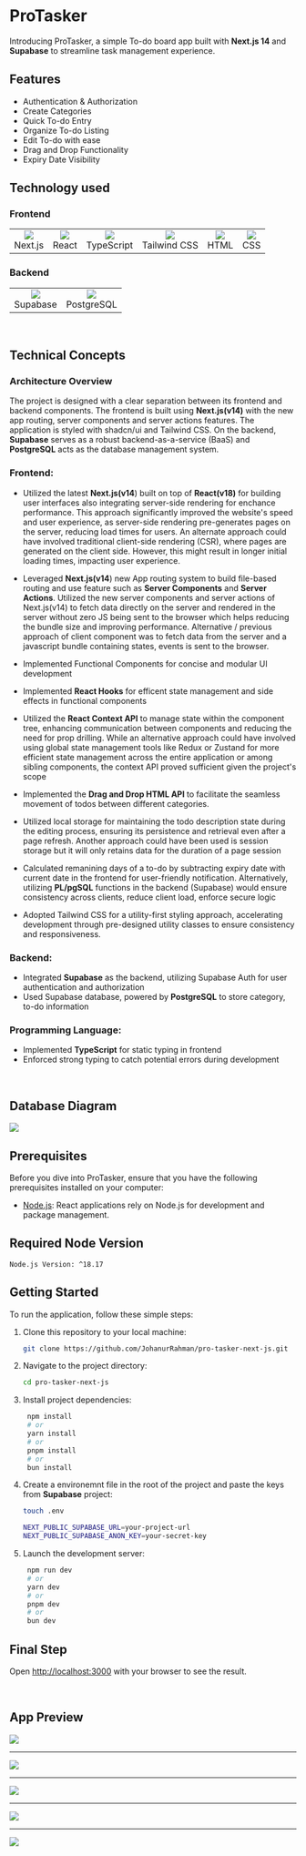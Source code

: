 # ProTasker

Introducing ProTasker, a simple To-do board app built with <strong>Next.js 14</strong> and <strong>Supabase</strong> to streamline task management experience.

## Features
- Authentication & Authorization
- Create Categories
- Quick To-do Entry
- Organize To-do Listing
- Edit To-do with ease
- Drag and Drop Functionality
- Expiry Date Visibility


## Technology used

### Frontend

<table>
  <tr>
    <td align="center">
      <img src="https://skillicons.dev/icons?i=next" />
      <br>Next.js
    </td>
    <td align="center">
      <img src="https://skillicons.dev/icons?i=react" />
      <br>React
    </td>
    <td align="center">
      <img src="https://skillicons.dev/icons?i=ts" />
      <br>TypeScript
    </td>
    <td align="center">
      <img src="https://skillicons.dev/icons?i=tailwind" />
      <br>Tailwind CSS
    </td>
    <td align="center">
      <img src="https://skillicons.dev/icons?i=html" />
      <br>HTML
    </td>
    <td align="center">
      <img src="https://skillicons.dev/icons?i=css" />
      <br>CSS
    </td>
  </tr>
</table>

### Backend 

<table>
  <tr>
    <td align="center">
      <img src="https://skillicons.dev/icons?i=supabase" />
      <br>Supabase
    </td>
    <td align="center">
      <img src="https://skillicons.dev/icons?i=postgres" />
      <br>PostgreSQL
    </td>
  </tr>
</table>

<br>

## Technical Concepts

### Architecture Overview
The project is designed with a clear separation between its frontend and backend components. The frontend is built using <strong>Next.js(v14)</strong> with the new app routing, server components and  server actions features. The application is styled with shadcn/ui and Tailwind CSS. On the backend, <strong>Supabase</strong> serves as a robust backend-as-a-service (BaaS) and <strong>PostgreSQL</strong> acts as the database management system.

### Frontend:
- Utilized the latest <strong>Next.js(v14</strong>) built on top of <strong>React(v18)</strong> for building user interfaces also integrating server-side rendering for enchance performance. This approach significantly improved the website's speed and user experience, as server-side rendering pre-generates pages on the server, reducing load times for users. An alternate approach could have involved traditional client-side rendering (CSR), where pages are generated on the client side. However, this might result in longer initial loading times, impacting user experience.
  
- Leveraged <strong>Next.js(v14</strong>) new App routing system to build file-based routing and use feature such as <strong>Server Components</strong> and <strong>Server Actions</strong>. Utilized the new server components and server actions of Next.js(v14) to fetch data directly on the server and rendered in the server without zero JS being sent to the browser which helps reducing the bundle size and improving performance. Alternative / previous approach of client component was to fetch data from the server and a javascript bundle containing states, events is sent to the browser.

- Implemented Functional Components for concise and modular UI development

- Implemented <strong>React Hooks</strong> for efficent state management and side effects in functional components

- Utilized the <strong>React Context API</strong> to manage state within the component tree, enhancing communication between components and reducing the need for prop drilling. While an alternative approach could have involved using global state management tools like Redux or Zustand for more efficient state management across the entire application or among sibling components, the context API proved sufficient given the project's scope

- Implemented the <strong>Drag and Drop HTML API</strong> to facilitate the seamless movement of todos between different categories.

- Utilized local storage for maintaining the todo description state during the editing process, ensuring its persistence and retrieval even after a page refresh. Another approach could have been used is session storage but it will only retains data for the duration of a page session

- Calculated remanining days of a to-do by subtracting expiry date with current date in the frontend for user-friendly notification. Alternatively, utilizing <strong>PL/pgSQL</strong> functions in the backend (Supabase) would ensure consistency across clients, reduce client load, enforce secure logic

- Adopted Tailwind CSS for a utility-first styling approach, accelerating development through pre-designed utility classes to ensure consistency and responsiveness.

### Backend:
- Integrated <strong>Supabase</strong> as the backend, utilizing Supabase Auth for user authentication and authorization
- Used Supabase database, powered by <strong>PostgreSQL</strong> to store category, to-do information

### Programming Language:
- Implemented <strong>TypeScript</strong> for static typing in frontend
- Enforced strong typing to catch potential errors during development

<br>

## Database Diagram 

<kbd>
  <img src="https://github.com/JohanurRahman/pro-tasker-next-js/assets/42015613/bfa2d98c-2b68-4bbe-acef-6e86ea4c2c56">
</kbd>

<br>

## Prerequisites

Before you dive into ProTasker, ensure that you have the following prerequisites installed on your computer:

- [Node.js](https://nodejs.org/): React applications rely on Node.js for development and package management.

## Required Node Version

`Node.js Version: ^18.17`


## Getting Started

To run the application, follow these simple steps:

1. Clone this repository to your local machine:

   ```bash
   git clone https://github.com/JohanurRahman/pro-tasker-next-js.git

2. Navigate to the project directory:

   ```bash
   cd pro-tasker-next-js
   
3. Install project dependencies:

   ```bash
    npm install
    # or
    yarn install
    # or
    pnpm install
    # or
    bun install

4. Create a environemnt file in the root of the project and paste the keys from <strong>Supabase</strong> project:

    ```bash
    touch .env
    ```
    ```bash
    NEXT_PUBLIC_SUPABASE_URL=your-project-url
    NEXT_PUBLIC_SUPABASE_ANON_KEY=your-secret-key

6. Launch the development server:

   ```bash
    npm run dev
    # or
    yarn dev
    # or
    pnpm dev
    # or
    bun dev


## Final Step

Open [http://localhost:3000](http://localhost:3000) with your browser to see the result.

<br>

## App Preview


<kbd>
  <img src="https://github.com/JohanurRahman/pro-tasker-next-js/assets/42015613/d7d33da6-be39-4090-adce-4eaccde1db91">
</kbd>

<hr>

<kbd>
  <img src="https://github.com/JohanurRahman/pro-tasker-next-js/assets/42015613/a38074ca-c0e9-4127-ab3a-7b44b4e45b34">
</kbd>

<hr>

<kbd>
  <img src="https://github.com/JohanurRahman/pro-tasker-next-js/assets/42015613/3194d2c8-31a0-4b2f-8e69-902752698f35">
</kbd>

<hr>

<kbd>
  <img src="https://github.com/JohanurRahman/pro-tasker-next-js/assets/42015613/b2352e50-f028-4e91-917b-56e91d80f8a2">
</kbd>

<hr>

<kbd>
  <img src="https://github.com/JohanurRahman/pro-tasker-next-js/assets/42015613/abbf3224-5ac1-457e-aa58-4c3730ffaf3a">
</kbd>
